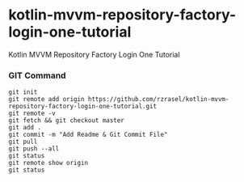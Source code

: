 # kotlin-mvvm-repository-factory-login-one-tutorial
Kotlin MVVM Repository Factory Login One Tutorial

### GIT Command
```git_command
git init
git remote add origin https://github.com/rzrasel/kotlin-mvvm-repository-factory-login-one-tutorial.git
git remote -v
git fetch && git checkout master
git add .
git commit -m "Add Readme & Git Commit File"
git pull
git push --all
git status
git remote show origin
git status
```
